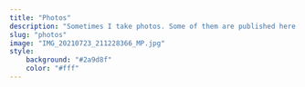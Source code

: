 ```yaml
---
title: "Photos"
description: "Sometimes I take photos. Some of them are published here."
slug: "photos"
image: "IMG_20210723_211228366_MP.jpg"
style:
    background: "#2a9d8f"
    color: "#fff"
---
```

